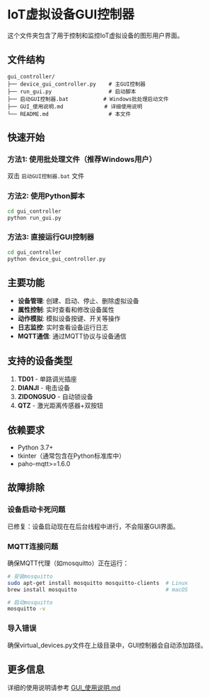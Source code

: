 # IoT虚拟设备GUI控制器

这个文件夹包含了用于控制和监控IoT虚拟设备的图形用户界面。

## 文件结构

```
gui_controller/
├── device_gui_controller.py    # 主GUI控制器
├── run_gui.py                  # 启动脚本
├── 启动GUI控制器.bat           # Windows批处理启动文件
├── GUI_使用说明.md             # 详细使用说明
└── README.md                   # 本文件
```

## 快速开始

### 方法1: 使用批处理文件（推荐Windows用户）
双击 `启动GUI控制器.bat` 文件

### 方法2: 使用Python脚本
```bash
cd gui_controller
python run_gui.py
```

### 方法3: 直接运行GUI控制器
```bash
cd gui_controller
python device_gui_controller.py
```

## 主要功能

- **设备管理**: 创建、启动、停止、删除虚拟设备
- **属性控制**: 实时查看和修改设备属性
- **动作模拟**: 模拟设备按键、开关等操作
- **日志监控**: 实时查看设备运行日志
- **MQTT通信**: 通过MQTT协议与设备通信

## 支持的设备类型

1. **TD01** - 单路调光插座
2. **DIANJI** - 电击设备
3. **ZIDONGSUO** - 自动锁设备
4. **QTZ** - 激光距离传感器+双按钮

## 依赖要求

- Python 3.7+
- tkinter（通常包含在Python标准库中）
- paho-mqtt>=1.6.0

## 故障排除

### 设备启动卡死问题
已修复：设备启动现在在后台线程中进行，不会阻塞GUI界面。

### MQTT连接问题
确保MQTT代理（如mosquitto）正在运行：
```bash
# 安装mosquitto
sudo apt-get install mosquitto mosquitto-clients  # Linux
brew install mosquitto                            # macOS

# 启动mosquitto
mosquitto -v
```

### 导入错误
确保virtual_devices.py文件在上级目录中，GUI控制器会自动添加路径。

## 更多信息

详细的使用说明请参考 [GUI_使用说明.md](GUI_使用说明.md)